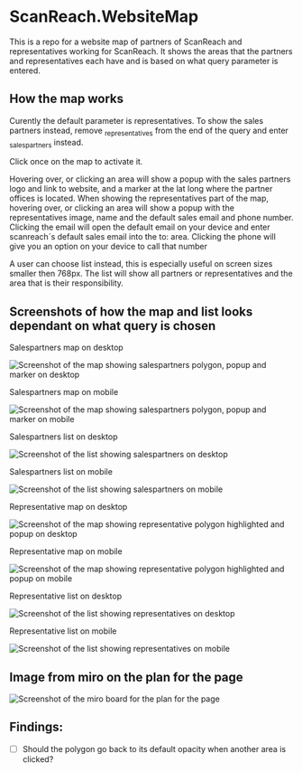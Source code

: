 # ScanReach.WebsiteMap

This is a repo for a website map of partners of ScanReach and representatives working for ScanReach. It shows the areas that the partners and representatives each have and is based on what query parameter is entered.

## How the map works

Curently the default parameter is representatives. To show the sales partners instead, remove <sub>representatives</sub> from the end of the query and enter <sub>salespartners</sub> instead.

Click once on the map to activate it.

Hovering over, or clicking an area will show a popup with the sales partners logo and link to website, and a marker at the lat long where the partner offices is located.
When showing the representatives part of the map, hovering over, or clicking an area will show a popup with the representatives image, name and the default sales email and phone number. Clicking the email will open the default email on your device and enter scanreach´s default sales email into the to: area. Clicking the phone will give you an option on your device to call that number

A user can choose list instead, this is especially useful on screen sizes smaller then 768px. The list will show all partners or representatives and the area that is their responsibility.

## Screenshots of how the map and list looks dependant on what query is chosen

Salespartners map on desktop

![Screenshot of the map showing salespartners polygon, popup and marker on desktop](./salesPartnerMap_desktop.png)

Salespartners map on mobile

![Screenshot of the map showing salespartners polygon, popup and marker on mobile](./salesPartnerMap_mobile.png)

Salespartners list on desktop

![Screenshot of the list showing salespartners on desktop](./salesPartnerMap_desktop.png)

Salespartners list on mobile

![Screenshot of the list showing salespartners on mobile](./salesPartnerMap_mobile.png)

Representative map on desktop

![Screenshot of the map showing representative polygon highlighted and popup on desktop](./representativesMap_desktop.png)

Representative map on mobile

![Screenshot of the map showing representative polygon highlighted and popup on mobile](./representativesMap_mobile.png)

Representative list on desktop

![Screenshot of the list showing representatives on desktop](./representativesList_desktop.png)

Representative list on mobile

![Screenshot of the list showing representatives on mobile](./representativesList_mobile.png)

## Image from miro on the plan for the page

![Screenshot of the miro board for the plan for the page](miroBoard.png)

## Findings:

- [ ] Should the polygon go back to its default opacity when another area is clicked?
